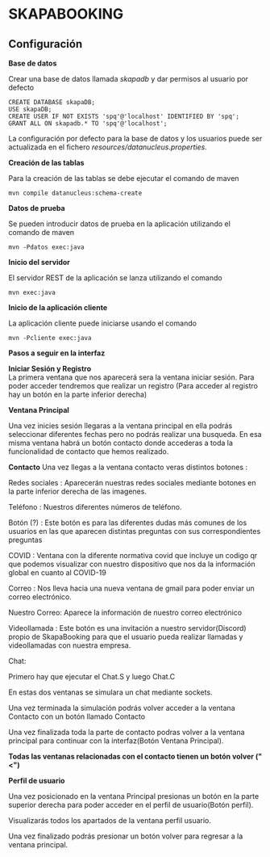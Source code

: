 SKAPABOOKING
===============================

Configuración
------------- 

**Base de datos**

Crear una base de datos llamada *skapadb* y dar permisos al usuario por defecto

    CREATE DATABASE skapaDB;
    USE skapaDB;
    CREATE USER IF NOT EXISTS 'spq'@'localhost' IDENTIFIED BY 'spq';
    GRANT ALL ON skapadb.* TO 'spq'@'localhost';

La configuración por defecto para la base de datos y los usuarios puede ser actualizada en el fichero *resources/datanucleus.properties*.

**Creación de las tablas**

Para la creación de las tablas se debe ejecutar el comando de maven

    mvn compile datanucleus:schema-create


**Datos de prueba**

Se pueden introducir datos de prueba en la aplicación utilizando el comando de maven

    mvn -Pdatos exec:java

**Inicio del servidor**

El servidor REST de la aplicación se lanza utilizando el comando

    mvn exec:java

**Inicio de la aplicación cliente**

La aplicación cliente puede iniciarse usando el comando

    mvn -Pcliente exec:java
    
    
    
    
    
    
**Pasos a seguir en la interfaz**






**Iniciar Sesión y Registro**    
La primera ventana que nos aparecerá sera la ventana iniciar sesión.
Para poder acceder tendremos que realizar un registro (Para acceder al registro hay un botón en la parte inferior derecha)




**Ventana Principal**

Una vez inicies sesión llegaras a la ventana principal en ella podrás seleccionar diferentes fechas pero no podrás realizar una busqueda.
En esa misma ventana habrá un botón contacto donde accederas a toda la funcionalidad de contacto que hemos realizado.






**Contacto**
Una vez llegas a la ventana contacto veras distintos botones :


Redes sociales : Aparecerán nuestras redes sociales mediante botones en la parte inferior derecha de las imagenes.


Teléfono : Nuestros diferentes números de teléfono.


Botón (?) : Este botón es para las diferentes dudas más comunes de los usuarios en las que aparecen distintas preguntas con sus correspondientes preguntas  


COVID : Ventana con la diferente normativa covid que incluye un codigo qr que podemos visualizar con nuestro dispositivo que nos da la información global en cuanto al COVID-19


Correo : Nos lleva hacia una nueva ventana de gmail para poder enviar un correo electrónico.


Nuestro Correo: Aparece la información de nuestro correo electrónico


Videollamada : Este botón es una invitación a nuestro servidor(Discord) propio de SkapaBooking para que el usuario pueda realizar llamadas y videollamadas con nuestra empresa.


Chat:

Primero hay que ejecutar el Chat.S y luego Chat.C

En estas dos ventanas se simulara un chat mediante sockets.

Una vez terminada la simulación podrás volver acceder a la ventana Contacto con un botón llamado Contacto

Una vez finalizada toda la parte de contacto podras volver a la ventana principal para continuar con la interfaz(Botón Ventana Principal).


**Todas las ventanas relacionadas con el contacto tienen un botón volver ("<")**


**Perfil de usuario**

Una vez posicionado en la ventana Principal presionas un botón en la parte superior derecha para poder acceder en el perfil de usuario(Botón perfil).

Visualizarás todos los apartados de la ventana perfil usuario.

Una vez finalizado podrás presionar un botón volver para regresar a la ventana principal.


